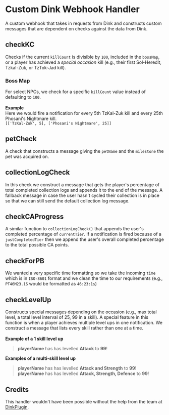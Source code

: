 # Custom Dink Webhook Handler

A custom webhook that takes in requests from Dink and constructs custom messages that are dependent on checks against the data from Dink.

## checkKC

Checks if the current `killCount` is divisible by `100`, included in the `bossMap`, or a player has achieved a _special occasion_ kill (e.g., their first Sol-Heredit, Tzkal-Zuk, or TzTok-Jad kill).

### Boss Map

For select NPCs, we check for a specific `killCount` value instead of defaulting to `100`.<br/><br/>
**Example**<br/>Here we would fire a notification for every 5th TzKal-Zuk kill and every 25th Phosani's Nightmare kill.</br>
`[['TzKal-Zuk', 5],
['Phosani's Nightmare', 25]]`

## petCheck

A check that constructs a message giving the `petName` and the `milestone` the pet was acquired on.

## collectionLogCheck

In this check we construct a message that gets the player's percentage of total completed collection logs and appends it to the end of the message. A fallback message in case the user hasn't cycled their collection is in place so that we can still send the default collection log message.

## checkCAProgress

A similar function to `collectionLogCheck()` that appends the user's completed percentage of `currentTier`. If a notification is fired because of a `justCompletedTier` then we append the user's overall completed percentage to the total possible CA points.

## checkForPB

We wanted a very specific time formatting so we take the incoming `time` which is in `ISO-8601` format and we clean the time to our requirements (e.g., `PT46M23.1S` would be formatted as `46:23:1s`)

## checkLevelUp

Constructs special messages depending on the occasion (e.g., max total level, a total level interval of 25, 99 in a skill). A special feature in this function is when a player achieves multiple level ups in one notification. We construct a message that lists every skill rather than one at a time.<br/></br>
**Example of a 1 skill level up**<br/>

> **playerName** has has levelled **Attack** to **99**!</br>

**Examples of a multi-skill level up**<br/>

> **playerName** has has levelled **Attack and Strength** to **99**!</br>
> **playerName** has has levelled **Attack, Strength, Defence** to **99**!</br>

## Credits

This handler wouldn't have been possible without the help from the team at [DinkPlugin](https://github.com/pajlads/DinkPlugin).
